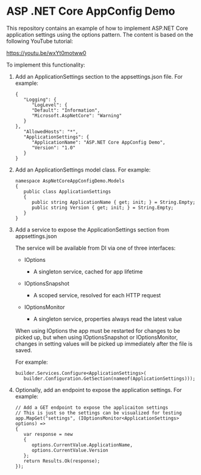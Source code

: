 ﻿# ASP .NET Core AppConfig Demo

This repository contains an example of how to implement ASP.NET Core application settings using the
options pattern. The content is based on the following YouTube tutorial:

https://youtu.be/wxYt0motww0

To implement this functionality:

1. Add an ApplicationSettings section to the appsettings.json file. For example:

   ```
   {
      "Logging": {
         "LogLevel": {
         "Default": "Information",
         "Microsoft.AspNetCore": "Warning"
      }
   },
      "AllowedHosts": "*",
      "ApplicationSettings": {
         "ApplicationName": "ASP.NET Core AppConfig Demo",
         "Version": "1.0"
      }
   }
   ```

2. Add an ApplicationSettings model class. For example:

   ```
   namespace AspNetCoreAppConfigDemo.Models
   {
      public class ApplicationSettings
      {
         public string ApplicationName { get; init; } = String.Empty;
         public string Version { get; init; } = String.Empty;
      }
   }
   ```

3. Add a service to expose the ApplicationSettings section from appsettings.json

   The service will be available from DI via one of three interfaces:

   * IOptions<ApplicationSettings>
     * A singleton service, cached for app lifetime

   * IOptionsSnapshot<ApplicationSettings>
     * A scoped service, resolved for each HTTP request

   * IOptionsMonitor<ApplicationSettings>
     * A singleton service, properties always read the latest value

   When using IOptions the app must be restarted for changes to be picked up,
   but when using IOptionsSnapshot or IOptionsMonitor, changes in setting values
   will be picked up immediately after the file is saved.

   For example:

   ```
   builder.Services.Configure<ApplicationSettings>(
      builder.Configuration.GetSection(nameof(ApplicationSettings)));
   ```

4. Optionally, add an endpoint to expose the application settings. For example:

   ```
   // Add a GET endpoint to expose the applicaiton settings
   // This is just so the settings can be visualized for testing
   app.MapGet("settings", (IOptionsMonitor<ApplicationSettings> options) =>
   {
      var response = new
      {
         options.CurrentValue.ApplicationName,
         options.CurrentValue.Version
      };
      return Results.Ok(response);
   });
   ```
